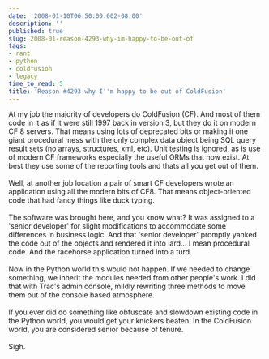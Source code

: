 ```yaml
---
date: '2008-01-10T06:50:00.002-08:00'
description: ''
published: true
slug: 2008-01-reason-4293-why-im-happy-to-be-out-of
tags:
- rant
- python
- coldfusion
- legacy
time_to_read: 5
title: 'Reason #4293 why I''m happy to be out of ColdFusion'
---
```


At my job the majority of developers do ColdFusion (CF).  And most of them code in it as if it were still 1997 back in version 3, but they do it on modern CF 8 servers.  That means using lots of deprecated bits or making it one giant procedural mess with the only complex data object being SQL query result sets (no arrays, structures, xml, etc).  Unit testing is ignored, as is use of modern CF frameworks especially the useful ORMs that now exist.  At best they use some of the reporting tools and thats all you get out of them.<br /><br />Well, at another job location a pair of smart CF developers wrote an application using all the modern bits of CF8.  That means object-oriented code that had fancy things like duck typing.<br /><br />The software was brought here, and you know what?  It was assigned to a 'senior developer' for slight modifications to accommodate some differences in business logic.  And that 'senior developer' promptly yanked the code out of the objects and rendered it into lard... I mean procedural code.  And the racehorse application turned into a turd.<br /><br />Now in the Python world this would not happen.  If we needed to change something, we inherit the modules needed from other people's work.  I did that with Trac's admin console, mildly rewriting three methods to move them out of the console based atmosphere.<br /><br />If you ever did do something like obfuscate and slowdown existing code in the Python world, you would get your knickers beaten.  In the ColdFusion world, you are considered senior because of tenure.<br /><br />Sigh.
